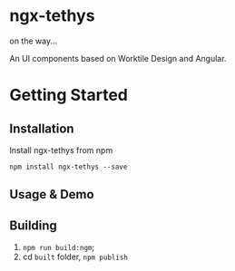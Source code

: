 # ngx-tethys

on the way...

An UI components based on Worktile Design and Angular.

# Getting Started

## Installation

Install ngx-tethys from npm

```
npm install ngx-tethys --save
```


## Usage & Demo

## Building

1. `npm run build:ngm`;
1. cd `built` folder, `npm publish`